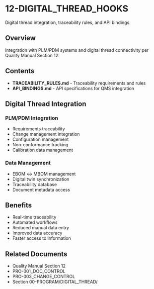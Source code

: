 # 12-DIGITAL_THREAD_HOOKS

Digital thread integration, traceability rules, and API bindings.

## Overview

Integration with PLM/PDM systems and digital thread connectivity per Quality Manual Section 12.

## Contents

- **TRACEABILITY_RULES.md** - Traceability requirements and rules
- **API_BINDINGS.md** - API specifications for QMS integration

## Digital Thread Integration

### PLM/PDM Integration
- Requirements traceability
- Change management integration
- Configuration management
- Non-conformance tracking
- Calibration data management

### Data Management
- EBOM ↔ MBOM management
- Digital twin synchronization
- Traceability database
- Document metadata access

## Benefits

- Real-time traceability
- Automated workflows
- Reduced manual data entry
- Improved data accuracy
- Faster access to information

## Related Documents

- Quality Manual Section 12
- PRO-001_DOC_CONTROL
- PRO-003_CHANGE_CONTROL
- Section 00-PROGRAM/DIGITAL_THREAD/

